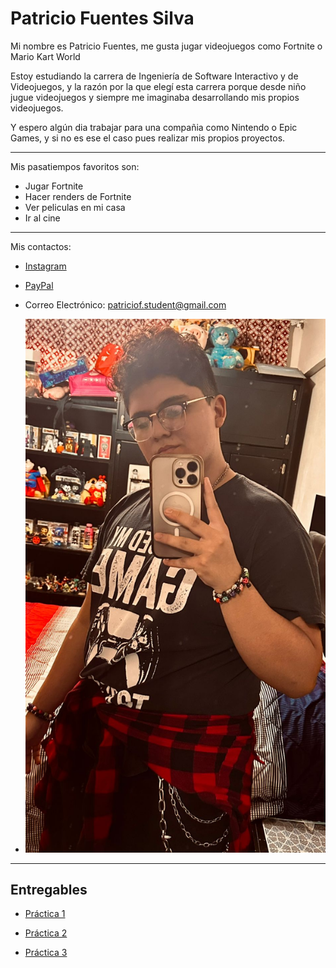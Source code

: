 # Patricio Fuentes Silva
Mi nombre es Patricio Fuentes, me gusta jugar videojuegos como Fortnite o Mario Kart World 

Estoy estudiando la carrera de Ingeniería de Software Interactivo y de Videojuegos, y la razón por la que elegí esta carrera porque desde niño jugue videojuegos y siempre me imaginaba desarrollando mis propios videojuegos.

Y espero algún dia trabajar para una compañia como Nintendo o Epic Games, y si no es ese el caso pues realizar mis propios proyectos.

---

Mis pasatiempos favoritos son:
- Jugar Fortnite
- Hacer renders de Fortnite
- Ver peliculas en mi casa
- Ir al cine

---

Mis contactos:

- [Instagram](https://www.instagram.com/soypatu_/)

- [PayPal](https://www.paypal.com/paypalme/SoyPatus)

- Correo Electrónico: patriciof.student@gmail.com

- ![Mi Cara:](./assets/Mi%20Cara.jpeg)

---

## Entregables

- [Práctica 1](mds/apuntes.md)

- [Práctica 2](mds/ramas-fusiones.md)

- [Práctica 3](mds/etiquetas.md)

